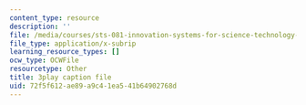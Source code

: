 ```yaml
---
content_type: resource
description: ''
file: /media/courses/sts-081-innovation-systems-for-science-technology-energy-manufacturing-and-health-spring-2017/72f5f612ae89a9c41ea541b64902768d_w6_KvH6fFe0.srt
file_type: application/x-subrip
learning_resource_types: []
ocw_type: OCWFile
resourcetype: Other
title: 3play caption file
uid: 72f5f612-ae89-a9c4-1ea5-41b64902768d
---
```

